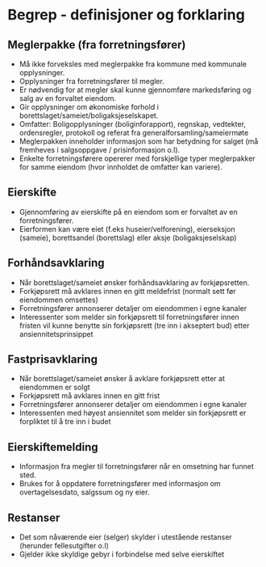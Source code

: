 # Begrep - definisjoner og forklaring
## <a name="Meglerpakke">Meglerpakke (fra forretningsfører)</a>
* Må ikke forveksles med meglerpakke fra kommune med kommunale opplysninger.
* Opplysninger fra forretningsfører til megler.
* Er nødvendig for at megler skal kunne gjennomføre markedsføring og salg av en forvaltet eiendom.
* Gir opplysninger om økonomiske forhold i borettslaget/sameiet/boligaksjeselskapet.
* Omfatter: Boligopplysninger (boliginforapport), regnskap, vedtekter, ordensregler, protokoll og referat fra generalforsamling/sameiermøte
* Meglerpakken inneholder informasjon som har betydning for salget (må fremheves i salgsoppgave / prisinformasjon o.l).
* Enkelte forretningsførere opererer med forskjellige typer meglerpakker for samme eiendom (hvor innholdet de omfatter kan variere).
## <a name="eierskifte">Eierskifte</a>
* Gjennomføring av eierskifte på en eiendom som er forvaltet av en forretningsfører.
* Eierformen kan være eiet (f.eks huseier/velforening), eierseksjon (sameie), borettsandel (borettslag) eller aksje (boligaksjeselskap)
## <a name="forhåndsavklaring">Forhåndsavklaring</a>
* Når borettslaget/sameiet ønsker forhåndsavklaring av forkjøpsretten.
* Forkjøpsrett må avklares innen en gitt meldefrist (normalt sett før eiendommen omsettes)
* Forretningsfører annonserer detaljer om eiendommen i egne kanaler
* Interessenter som melder sin forkjøpsrett til forretningsfører innen fristen vil kunne benytte sin forkjøpsrett (tre inn i akseptert bud) etter ansiennitetsprinsippet
## <a name="fastprisavklaring">Fastprisavklaring</a>
* Når borettslaget/sameiet ønsker å avklare forkjøpsrett etter at eiendommen er solgt
* Forkjøpsrett må avklares innen en gitt frist
* Forretningsfører annonserer detaljer om eiendommen i egne kanaler
* Interessenten med høyest ansiennitet som melder sin forkjøpsrett er forpliktet til å tre inn i budet
## <a name="eierskiftemelding">Eierskiftemelding</a>
* Informasjon fra megler til forretningsfører når en omsetning har funnet sted.
* Brukes for å oppdatere forretningsfører med informasjon om overtagelsesdato, salgssum og ny eier.
## <a name="restanser">Restanser</a>
* Det som nåværende eier (selger) skylder i utestående restanser (herunder fellesutgifter o.l)
* Gjelder ikke skyldige gebyr i forbindelse med selve eierskiftet 